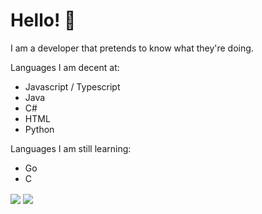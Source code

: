 # Hello! 👋

I am a developer that pretends to know what they're doing.

Languages I am decent at:
- Javascript / Typescript
- Java
- C#
- HTML
- Python

Languages I am still learning:
- Go
- C

<img align="center" src="https://github-readme-stats.vercel.app/api/top-langs/?username=TmGL&theme=synthwave"/>
<img align="center" src="https://github-readme-stats.vercel.app/api/?username=TmGL&theme=synthwave "/>
